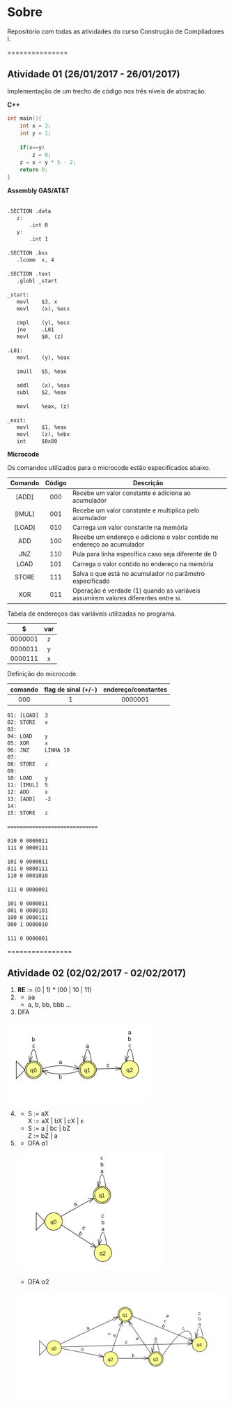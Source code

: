 # Sobre
Repositório com todas as atividades do curso Construção de Compiladores I.

===============

## Atividade 01 (26/01/2017 - 26/01/2017)
Implementação de um trecho de código nos três níveis de abstração.

**C++**
```cpp
int main(){
	int x = 3;
	int y = 1;

	if(x==y)
		z = 0;
	z = x + y * 5 - 2;
	return 0;
}
```

**Assembly GAS/AT&T**

 ```assembly

.SECTION .data
	z:
		.int 0
	y:
		.int 1

.SECTION .bss
	.lcomm	x, 4

.SECTION .text
	.globl _start

_start:
	movl	$3, x
	movl	(x), %ecx

	cmpl    (y), %ecx
	jne     .L01
	movl    $0, (z)

.L01:
	movl	(y), %eax

 	imull  	$5, %eax

 	addl   	(x), %eax
 	subl   	$2, %eax

 	movl   	%eax, (z)

_exit:
	movl  	$1, %eax
	movl  	(z), %ebx
	int 	$0x80

 ```
 **Microcode**

Os comandos utilizados para o microcode estão especifícados abaixo.

|Comando|Código|Descrição|
|:--------:|:--------:|---------|
|[ADD]	 | 000 | Recebe um valor constante e adiciona ao acumulador|
|[IMUL]  | 001 | Recebe um valor constante e multiplica pelo acumulador|
|[LOAD]	 | 010 | Carrega um valor constante na memória|
|ADD		 | 100 | Recebe um endereço e adiciona o valor contido no endereço ao acumulador|
|JNZ		 | 110 | Pula para linha específica caso seja diferente de 0|
|LOAD	   | 101 | Carrega o valor contido no endereço na memória|
|STORE	 | 111 | Salva o que está no acumulador no parâmetro específicado|
|XOR	 	 | 011 | Operação é verdade (1) quando as variáveis assumirem valores diferentes entre si.|

 Tabela de endereços das variáveis utilizadas no programa.

|$|var|
|:--:|:--:|
|0000001| z|
|0000011| y|
|0000111| x|

Definição do microcode.

|comando|flag de sinal (+/-)|endereço/constantes|
|:--:|:--:|:--:|
|000|1|0000001|

```
01: [LOAD]	3
02: STORE	x
03:
04: LOAD 	y
05: XOR	 	x
06: JNZ	    LINHA 10
07:
08: STORE 	z
09:
10: LOAD 	y
11: [IMUL] 	5
12: ADD 	x
13: [ADD]	-2
14:
15: STORE 	z

=============================

010	0 0000011
111	0 0000111

101 0 0000011
011	0 0000111
110	0 0001010

111 0 0000001

101 0 0000011
001 0 0000101
100 0 0000111
000 1 0000010

111 0 0000001
```
================

## Atividade 02 (02/02/2017 - 02/02/2017)

1. **RE** := (0 | 1) * (00 | 10 | 11)   
2.
   - aa
   - a, b, bb, bbb ...
3. DFA

  ![DFA](https://github.com/alvesmarcos/at-compilers/blob/master/media/at023.png)

4.
   - S := aX  
     X := aX | bX | cX | ε
   - S := a | bc | bZ  
     Z := bZ | a
5.
   - DFA α1

   ![DF1](https://github.com/alvesmarcos/at-compilers/blob/master/media/at026a.png)

   - DFA α2

   ![DF2](https://github.com/alvesmarcos/at-compilers/blob/master/media/at026b.png)
